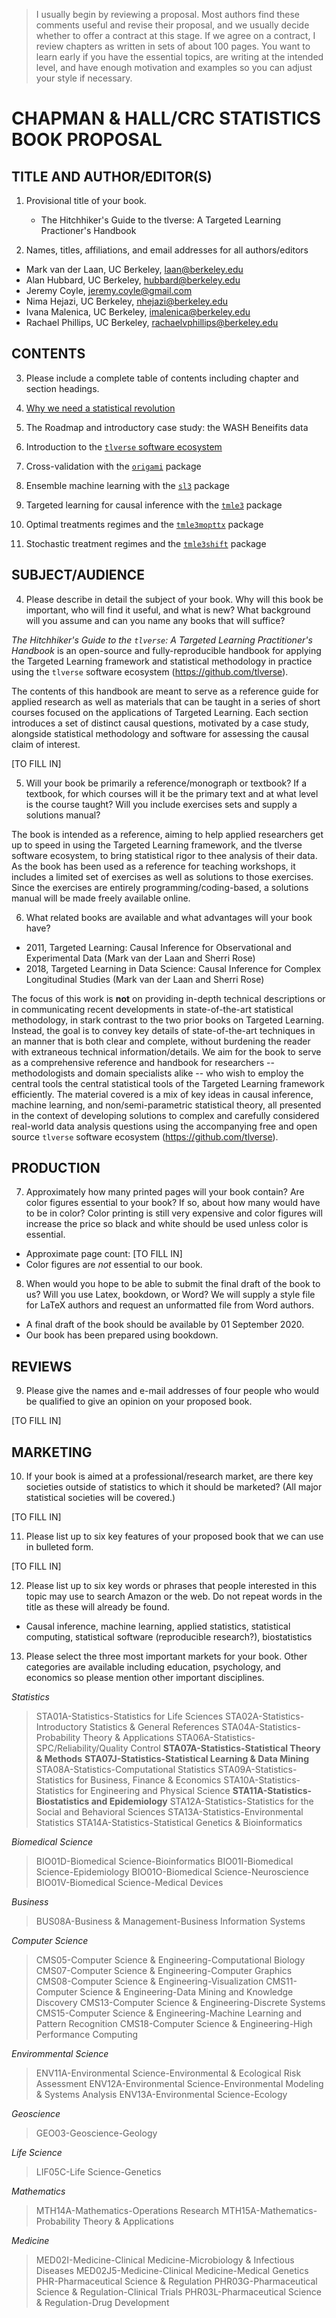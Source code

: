 > I usually begin by reviewing a proposal. Most authors find these comments
> useful and revise their proposal, and we usually decide whether to offer
> a contract at this stage. If we agree on a contract, I review chapters as
> written in sets of about 100 pages. You want to learn early if you have the
> essential topics, are writing at the intended level, and have enough
> motivation and examples so you can adjust your style if necessary.

# CHAPMAN & HALL/CRC STATISTICS BOOK PROPOSAL

## TITLE AND AUTHOR/EDITOR(S)

1. Provisional title of your book.

   * The Hitchhiker's Guide to the tlverse: A Targeted Learning Practioner's
      Handbook

2. Names, titles, affiliations, and email addresses for all authors/editors

  * Mark van der Laan, UC Berkeley, laan@berkeley.edu
  * Alan Hubbard, UC Berkeley, hubbard@berkeley.edu
  * Jeremy Coyle, jeremy.coyle@gmail.com
  * Nima Hejazi, UC Berkeley, nhejazi@berkeley.edu
  * Ivana Malenica, UC Berkeley, imalenica@berkeley.edu
  * Rachael Phillips, UC Berkeley, rachaelvphillips@berkeley.edu


## CONTENTS

3. Please include a complete table of contents including chapter and section
    headings.

  1. [Why we need a statistical
    revolution](https://senseaboutscienceusa.org/super-learning-and-the-revolution-in-knowledge/)
  2. The Roadmap and introductory case study: the WASH Beneifits data
  3. Introduction to the [`tlverse` software ecosystem](https://tlverse.org)
  4. Cross-validation with the [`origami`](https://github.com/origami) package
  5. Ensemble machine learning with the [`sl3`](https://github.com/tlverse/sl3)
     package
  6. Targeted learning for causal inference with the
    [`tmle3`](https://github.com/tlverse/tmle3) package
  7. Optimal treatments regimes and the
    [`tmle3mopttx`](https://github.com/tlverse/tmle3mopttx) package
  8. Stochastic treatment regimes and the
    [`tmle3shift`](https://github.com/tlverse/tmle3shift) package


## SUBJECT/AUDIENCE

4. Please describe in detail the subject of your book. Why will this book be
    important, who will find it useful, and what is new? What background will
    you assume and can you name any books that will suffice?

  *The Hitchhiker's Guide to the `tlverse`: A Targeted Learning Practitioner's
  Handbook* is an open-source and fully-reproducible handbook for applying the
  Targeted Learning framework and statistical methodology in practice using the
  `tlverse` software ecosystem (https://github.com/tlverse).

  The contents of this handbook are meant to serve as a reference guide for
  applied research as well as materials that can be taught in a series of short
  courses focused on the applications of Targeted Learning. Each section
  introduces a set of distinct causal questions, motivated by a case study,
  alongside statistical methodology and software for assessing the causal claim
  of interest.

  [TO FILL IN]

5. Will your book be primarily a reference/monograph or textbook? If a
    textbook, for which courses will it be the primary text and at what level
    is the course taught? Will you include exercises sets and supply a
    solutions manual?

  The book is intended as a reference, aiming to help applied researchers get up
  to speed in using the Targeted Learning framework, and the tlverse software
  ecosystem, to bring statistical rigor to thee analysis of their data. As the
  book has been used as a reference for teaching workshops, it includes
  a limited set of exercises as well as solutions to those exercises. Since the
  exercises are entirely programming/coding-based, a solutions manual will be
  made freely available online.

6. What related books are available and what advantages will your book have?

  * 2011, Targeted Learning: Causal Inference for Observational and
      Experimental Data (Mark van der Laan and Sherri Rose)
  * 2018, Targeted Learning in Data Science: Causal Inference for Complex
      Longitudinal Studies (Mark van der Laan and Sherri Rose)

  The focus of this work is __not__ on providing in-depth technical descriptions
  or in communicating recent developments in state-of-the-art statistical
  methodology, in stark contrast to the two prior books on Targeted Learning.
  Instead, the goal is to convey key details of state-of-the-art techniques in
  an manner that is both clear and complete, without burdening the reader with
  extraneous technical information/details. We aim for the book to serve as
  a comprehensive reference and handbook for researchers -- methodologists and
  domain specialists alike -- who wish to employ the central tools the central
  statistical tools of the Targeted Learning framework efficiently. The material
  covered is a mix of key ideas in causal inference, machine learning, and
  non/semi-parametric statistical theory, all presented in the context of
  developing solutions to complex and carefully considered real-world data
  analysis questions using the accompanying free and open source `tlverse`
  software ecosystem (https://github.com/tlverse).


## PRODUCTION

7. Approximately how many printed pages will your book contain? Are color
    figures essential to your book? If so, about how many would have to be in
    color? Color printing is still very expensive and color figures will
    increase the price so black and white should be used unless color is
    essential.

  * Approximate page count: [TO FILL IN]
  * Color figures are *not* essential to our book.

8. When would you hope to be able to submit the final draft of the book to us?
    Will you use Latex, bookdown, or Word? We will supply a style file for
    LaTeX authors and request an unformatted file from Word authors.

  * A final draft of the book should be available by 01 September 2020.
  * Our book has been prepared using bookdown.


## REVIEWS

9. Please give the names and e-mail addresses of four people who would be
     qualified to give an opinion on your proposed book.

  [TO FILL IN]


## MARKETING

10. If your book is aimed at a professional/research market, are there key
      societies outside of statistics to which it should be marketed? (All
      major statistical societies will be covered.)

  [TO FILL IN]

11. Please list up to six key features of your proposed book that we can use
      in bulleted form.

  [TO FILL IN]

12. Please list up to six key words or phrases that people interested in this
      topic may use to search Amazon or the web. Do not repeat words in the
      title as these will already be found.

  * Causal inference, machine learning, applied statistics, statistical
      computing, statistical software (reproducible research?), biostatistics

13. Please select the three most important markets for your book. Other
      categories are available including education, psychology, and economics
      so please mention other important disciplines.

*Statistics*
> STA01A-Statistics-Statistics for Life Sciences
> STA02A-Statistics-Introductory Statistics & General References
> STA04A-Statistics-Probability Theory & Applications
> STA06A-Statistics-SPC/Reliability/Quality Control
> **STA07A-Statistics-Statistical Theory & Methods**
> **STA07J-Statistics-Statistical Learning & Data Mining**
> STA08A-Statistics-Computational Statistics
> STA09A-Statistics-Statistics for Business, Finance & Economics
> STA10A-Statistics-Statistics for Engineering and Physical Science
> **STA11A-Statistics-Biostatistics and Epidemiology**
> STA12A-Statistics-Statistics for the Social and Behavioral Sciences
> STA13A-Statistics-Environmental Statistics
> STA14A-Statistics-Statistical Genetics & Bioinformatics

*Biomedical Science*
> BIO01D-Biomedical Science-Bioinformatics
> BIO01I-Biomedical Science-Epidemiology
> BIO01O-Biomedical Science-Neuroscience
> BIO01V-Biomedical Science-Medical Devices

*Business*
> BUS08A-Business & Management-Business Information Systems

*Computer Science*
> CMS05-Computer Science & Engineering-Computational Biology
> CMS07-Computer Science & Engineering-Computer Graphics
> CMS08-Computer Science & Engineering-Visualization
> CMS11-Computer Science & Engineering-Data Mining and Knowledge Discovery
> CMS13-Computer Science & Engineering-Discrete Systems
> CMS15-Computer Science & Engineering-Machine Learning and Pattern Recognition
> CMS18-Computer Science & Engineering-High Performance Computing

*Envirommental Science*
> ENV11A-Environmental Science-Environmental & Ecological Risk Assessment
> ENV12A-Environmental Science-Environmental  Modeling & Systems Analysis
> ENV13A-Environmental Science-Ecology

*Geoscience*
> GEO03-Geoscience-Geology

*Life Science*
> LIF05C-Life Science-Genetics

*Mathematics*
> MTH14A-Mathematics-Operations Research
> MTH15A-Mathematics-Probability Theory & Applications

*Medicine*
> MED02I-Medicine-Clinical Medicine-Microbiology & Infectious Diseases
> MED02J5-Medicine-Clinical Medicine-Medical Genetics
> PHR-Pharmaceutical Science & Regulation
> PHR03G-Pharmaceutical Science & Regulation-Clinical Trials
> PHR03L-Pharmaceutical Science & Regulation-Drug Development
